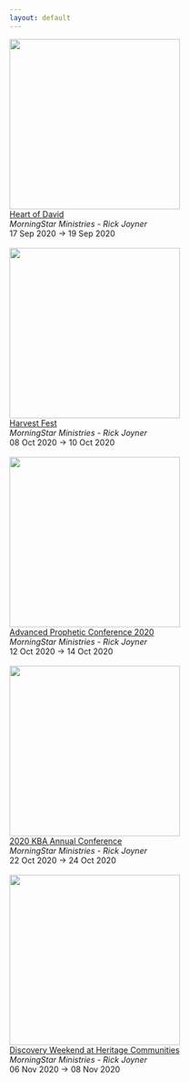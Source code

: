 ```yaml
---
layout: default
---
```


<a target='_blank' href='https://www.morningstarministries.org/events/heart-david'><img style='width:300px;height:auto;' src='https://prod.morningstarministries.org/sites/prod.morningstarministries.org/files/styles/bootstrap3_col6_photo/public/event-images/SMSquareSEPT.jpg?itok=eKZkpMAc'></a><br><a target='_blank' href='https://www.morningstarministries.org/events/heart-david'>Heart of David</a><br><i>MorningStar Ministries - Rick Joyner</i><br>17 Sep 2020 -> 19 Sep 2020<br><br><a target='_blank' href='https://www.morningstarministries.org/events/harvest-fest'><img style='width:300px;height:auto;' src='https://prod.morningstarministries.org/sites/prod.morningstarministries.org/files/styles/bootstrap3_col6_photo/public/event-images/HF20%20Square.jpg?itok=mOc3jUSL'></a><br><a target='_blank' href='https://www.morningstarministries.org/events/harvest-fest'>Harvest Fest</a><br><i>MorningStar Ministries - Rick Joyner</i><br>08 Oct 2020 -> 10 Oct 2020<br><br><a target='_blank' href='https://www.morningstarministries.org/events/advanced-prophetic-conference-2020'><img style='width:300px;height:auto;' src='https://prod.morningstarministries.org/sites/prod.morningstarministries.org/files/styles/bootstrap3_col6_photo/public/event-images/AP20%20Square.jpg?itok=3N-de4tT'></a><br><a target='_blank' href='https://www.morningstarministries.org/events/advanced-prophetic-conference-2020'>Advanced Prophetic Conference 2020</a><br><i>MorningStar Ministries - Rick Joyner</i><br>12 Oct 2020 -> 14 Oct 2020<br><br><a target='_blank' href='https://www.morningstarministries.org/events/2020-kba-annual-conference'><img style='width:300px;height:auto;' src='https://prod.morningstarministries.org/sites/prod.morningstarministries.org/files/styles/bootstrap3_col6_photo/public/event-images/KBA20%20Square.jpg?itok=pCJ08K7Q'></a><br><a target='_blank' href='https://www.morningstarministries.org/events/2020-kba-annual-conference'>2020 KBA Annual Conference</a><br><i>MorningStar Ministries - Rick Joyner</i><br>22 Oct 2020 -> 24 Oct 2020<br><br><a target='_blank' href='https://www.morningstarministries.org/events/discovery-weekend-heritage-communities'><img style='width:300px;height:auto;' src='https://prod.morningstarministries.org/sites/prod.morningstarministries.org/files/styles/bootstrap3_col6_photo/public/event-images/Discovery%20Weekend%202019%20600x%20600.jpg?itok=tFwdcOGO'></a><br><a target='_blank' href='https://www.morningstarministries.org/events/discovery-weekend-heritage-communities'>Discovery Weekend at Heritage Communities</a><br><i>MorningStar Ministries - Rick Joyner</i><br>06 Nov 2020 -> 08 Nov 2020<br><br>